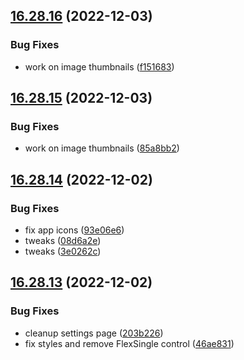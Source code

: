 ## [16.28.16](https://github.com/phandcock/GrampsView/compare/v16.28.15...v16.28.16) (2022-12-03)


### Bug Fixes

* work on image thumbnails ([f151683](https://github.com/phandcock/GrampsView/commit/f151683902c60ae920ebd4df6c8d4d0a05d21b4f))



## [16.28.15](https://github.com/phandcock/GrampsView/compare/v16.28.14...v16.28.15) (2022-12-03)


### Bug Fixes

* work on image thumbnails ([85a8bb2](https://github.com/phandcock/GrampsView/commit/85a8bb28aed37fa9c40ca93831aa210d2c6e9737))



## [16.28.14](https://github.com/phandcock/GrampsView/compare/v16.28.13...v16.28.14) (2022-12-02)


### Bug Fixes

* fix app icons ([93e06e6](https://github.com/phandcock/GrampsView/commit/93e06e61fd4bdacd21726f8eed507ad98a2e9fee))
* tweaks ([08d6a2e](https://github.com/phandcock/GrampsView/commit/08d6a2e6044355cbbf8315ec637b56b7b32d819b))
* tweaks ([3e0262c](https://github.com/phandcock/GrampsView/commit/3e0262cd05a6bee8219f38781e93ab557ed6b7b3))



## [16.28.13](https://github.com/phandcock/GrampsView/compare/v16.28.12...v16.28.13) (2022-12-02)


### Bug Fixes

* cleanup settings page ([203b226](https://github.com/phandcock/GrampsView/commit/203b226d458203435c1244e13f82c5f4729b6d51))
* fix styles and remove FlexSingle control ([46ae831](https://github.com/phandcock/GrampsView/commit/46ae8314543d0d6529dc6d6d5cfd7519e26b0acb))



